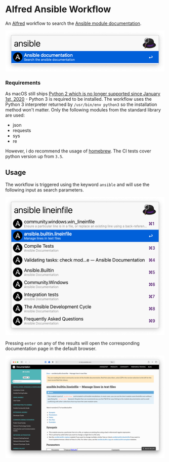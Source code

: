 # Alfred Ansible Workflow

An [Alfred](https://www.alfredapp.com) workflow to search the [Ansible module documentation](https://docs.ansible.com/ansible/latest/index.html#).

![Alfred window showing the ansible workflow](./img/alfred_ansible.png)


### Requirements

As macOS still ships [Python 2 which is no longer supported since January 1st, 2020](https://www.python.org/doc/sunset-python-2/#:~:text=The%20sunset%20date%20has%20now,when%20we%20released%20Python%202.7.) - Python 3 is required to be installed. The workflow uses the Python 3 interpreter returned by `/usr/bin/env python3` so the installation method won't matter. Only the following modules from the standard library are used:

* json
* requests
* sys
* re

However, i do recommend the usage of [homebrew](https://docs.brew.sh/Homebrew-and-Python). The CI tests cover python version up from `3.5`.

## Usage

The workflow is triggered using the keyword `ansible` and will use the following input as search parameters.

![Workflow searching for lineinfile](./img/alfred_ansible_usage.png)

Pressing `enter` on any of the results will open the corresponding documentation page in the default browser.

![Safari window with the builtin.lineinfile module documentation](./img/alfred_ansible_browser.png)

